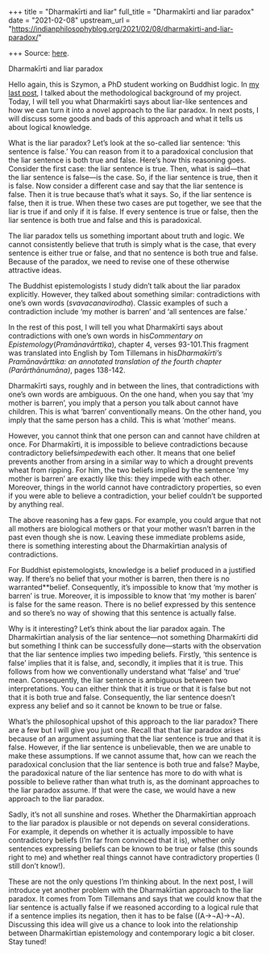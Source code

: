 +++
title = "Dharmakīrti and liar"
full_title = "Dharmakīrti and liar paradox"
date = "2021-02-08"
upstream_url = "https://indianphilosophyblog.org/2021/02/08/dharmakirti-and-liar-paradox/"

+++
Source: [here](https://indianphilosophyblog.org/2021/02/08/dharmakirti-and-liar-paradox/).

Dharmakīrti and liar paradox

Hello again, this is Szymon, a PhD student working on Buddhist logic. In
[my last
post](http://indianphilosophyblog.org/2021/02/01/my-project-on-buddhist-epistemology-of-logic-first-guest-post-by-szymon-bogacz/),
I talked about the methodological background of my project. Today, I
will tell you what Dharmakīrti says about liar-like sentences and how we
can turn it into a novel approach to the liar paradox. In next posts, I
will discuss some goods and bads of this approach and what it tells us
about logical knowledge.

What is the liar paradox? Let’s look at the so-called liar sentence:
‘this sentence is false.’ You can reason from it to a paradoxical
conclusion that the liar sentence is both true and false. Here’s how
this reasoning goes. Consider the first case: the liar sentence is true.
Then, what is said—that the liar sentence is false—is the case. So, if
the liar sentence is true, then it is false. Now consider a different
case and say that the liar sentence is false. Then it is true because
that’s what it says. So, if the liar sentence is false, then it is true.
When these two cases are put together, we see that the liar is true if
and only if it is false. If every sentence is true or false, then the
liar sentence is both true and false and this is paradoxical.

The liar paradox tells us something important about truth and logic. We
cannot consistently believe that truth is simply what is the case, that
every sentence is either true or false, and that no sentence is both
true and false. Because of the paradox, we need to revise one of these
otherwise attractive ideas.

The Buddhist epistemologists I study didn’t talk about the liar paradox
explicitly. However, they talked about something similar: contradictions
with one’s own words (*svavacanavirodha*). Classic examples of such a
contradiction include ‘my mother is barren’ and ‘all sentences are
false.’

In the rest of this post, I will tell you what Dharmakīrti says about
contradictions with one’s own words in his*Commentary on
Epistemology*(*Pramānavārttika*), chapter 4, verses 93-101.This
fragment was translated into English by Tom Tillemans in
his*Dharmakīrti’s Pramānavārttika: an annotated translation of the
fourth chapter (Parārthānumāna)*, pages 138-142.

Dharmakīrti says, roughly and in between the lines, that contradictions
with one’s own words are ambiguous. On the one hand, when you say that
‘my mother is barren’, you imply that a person you talk about cannot
have children. This is what ‘barren’ conventionally means. On the other
hand, you imply that the same person has a child. This is what ‘mother’
means.

However, you cannot think that one person can and cannot have children
at once. For Dharmakīrti, it is impossible to believe contradictions
because contradictory beliefs*impede*with each other. It means that
one belief prevents another from arsing in a similar way to which a
drought prevents wheat from ripping. For him, the two beliefs implied by
the sentence ‘my mother is barren’ are exactly like this: they impede
with each other. Moreover, things in the world cannot have contradictory
properties, so even if you were able to believe a contradiction, your
belief couldn’t be supported by anything real.

The above reasoning has a few gaps. For example, you could argue that
not all mothers are biological mothers or that your mother wasn’t barren
in the past even though she is now. Leaving these immediate problems
aside, there is something interesting about the Dharmakīrtian analysis
of contradictions.

For Buddhist epistemologists, knowledge is a belief produced in a
justified way. If there’s no belief that your mother is barren, then
there is no warranted**belief. Consequently, it’s impossible to know
that ‘my mother is barren’ is true. Moreover, it is impossible to know
that ‘my mother is baren’ is false for the same reason. There is no
belief expressed by this sentence and so there’s no way of showing that
this sentence is actually false.

Why is it interesting? Let’s think about the liar paradox again. The
Dharmakīrtian analysis of the liar sentence—not something Dharmakīrti
did but something I think can be successfully done—starts with the
observation that the liar sentence implies two impeding beliefs.
Firstly, ‘this sentence is false’ implies that it is false, and,
secondly, it implies that it is true. This follows from how we
conventionally understand what ‘false’ and ‘true’ mean. Consequently,
the liar sentence is ambiguous between two interpretations. You can
either think that it is true or that it is false but not that it is both
true and false. Consequently, the liar sentence doesn’t express any
belief and so it cannot be known to be true or false.

What’s the philosophical upshot of this approach to the liar paradox?
There are a few but I will give you just one. Recall that that liar
paradox arises because of an argument assuming that the liar sentence is
true and that it is false. However, if the liar sentence is
unbelievable, then we are unable to make these assumptions. If we cannot
assume that, how can we reach the paradoxical conclusion that the liar
sentence is both true and false? Maybe, the paradoxical nature of the
liar sentence has more to do with what is possible to believe rather
than what truth is, as the dominant approaches to the liar paradox
assume. If that were the case, we would have a new approach to the liar
paradox.

Sadly, it’s not all sunshine and roses. Whether the Dharmakīrtian
approach to the liar paradox is plausible or not depends on several
considerations. For example, it depends on whether it is actually
impossible to have contradictory beliefs (I’m far from convinced that it
is), whether only sentences expressing beliefs can be known to be true
or false (this sounds right to me) and whether real things cannot have
contradictory properties (I still don’t know!).

These are not the only questions I’m thinking about. In the next post, I
will introduce yet another problem with the Dharmakīrtian approach to
the liar paradox. It comes from Tom Tillemans and says that we could
know that the liar sentence is actually false if we reasoned according
to a logical rule that if a sentence implies its negation, then it has
to be false ((A→¬A)→¬A). Discussing this idea will give us a chance
to look into the relationship between Dharmakīrtian epistemology and
contemporary logic a bit closer. Stay tuned!
